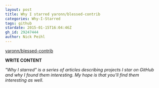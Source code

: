 ```yaml
---
layout: post
title: Why I starred yaronn/blessed-contrib
categories: Why-I-Starred
tags: github
stardate: 2015-01-15T16:04:46Z
gh_id: 29247444
author: Nick Peihl
---
```


[yaronn/blessed-contrib](star.repo.html_url)

**WRITE CONTENT**

*"Why I starred" is a series of articles describing projects I star on GitHub and why I found them interesting. My hope is that you'll find them interesting as well.*

